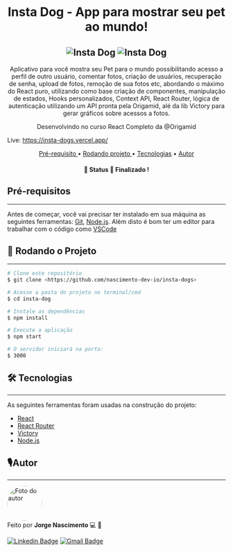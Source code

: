 <h1 align="center">  Insta Dog - App para mostrar seu pet ao mundo! </h1>

<h2 align="center">
<img alt="Insta Dog" title="Dog" src="https://ik.imagekit.io/Nscmnt/CPT2110011321-1233x674_UvSzhKnE5.png" />
  <img alt="Insta Dog" title="Dog" src="https://ik.imagekit.io/Nscmnt/CPT2110011258-933x673_6sK_-F7NdN.png" />
</h2>

<p align="center">Aplicativo para você mostra seu Pet para o mundo possibilitando acesso a perfil de outro usuário, comentar fotos, criação de usuários, recuperação de senha, upload de fotos, remoção de sua fotos etc, abordando o máximo do React puro, utilizando como base criação de componentes, manipulação de estados, Hooks personalizados, Context API, React Router, lógica de autenticação utilizando um API pronta pela Origamid, alé da lib Victory para gerar gráficos sobre acessos a fotos.
</p><p align ="center"> Desenvolvindo no curso React Completo da @Origamid </p>

<span align="center">Live: https://insta-dogs.vercel.app/<span>

<p align = "center">
  <a href="#pre"> Pré-requisito </a> •
  <a href="#rodando"> Rodando projeto </a> •
  <a href="#tecnologia">Tecnologias</a> • 
  <a href="#autor"> Autor </a>
</p>

<h4 align="center"> 
	🚧 Status 🚀 Finalizado !
</h4>

<h2 id="pre"> Pré-requisitos </h2>

---

Antes de começar, você vai precisar ter instalado em sua máquina as seguintes ferramentas:
[Git](https://git-scm.com), [Node.js](https://nodejs.org/en/).
Além disto é bom ter um editor para trabalhar com o código como [VSCode](https://code.visualstudio.com/)

 <h2 id="rodando">🎲 Rodando o Projeto </h2>

---

```bash
# Clone este repositório
$ git clone <https://github.com/nascimento-dev-io/insta-dogs>

# Acesse a pasta do projeto no terminal/cmd
$ cd insta-dog

# Instale as dependências
$ npm install

# Execute a aplicação
$ npm start

# O servidor iniciará na porta:
$ 3000
```

<h2 id="tecnologia">🛠 Tecnologias</h2>

---

As seguintes ferramentas foram usadas na construção do projeto:

- [React](https://pt-br.reactjs.org/)
- [React Router](https://reactrouter.com/web/guides/quick-start)
- [Victory](https://formidable.com/open-source/victory/docs/)
- [Node.js](https://nodejs.org/en/)

<h2 id="autor"> 🎙Autor</h2>

---

 <img  width="80px;" height="80px;" style="border-radius:50px;" src="https://ik.imagekit.io/Nscmnt/FB_IMG_1622085469855_rINd1uZxU.jpg?updatedAt=1625414704634"  alt="Foto do autor"/>
 <br />
Feito por <strong> Jorge Nascimento </strong> 💻 🚀

[![Linkedin Badge](https://img.shields.io/badge/-Jorge-blue?style=flat-square&logo=Linkedin&logoColor=white&link=https://www.linkedin.com/in/jorge-nascimento-a465511ab/)](https://www.linkedin.com/in/jorge-nascimento-a465511ab/)
[![Gmail Badge](https://img.shields.io/badge/-jorg3nascimento-c14438?style=flat-square&logo=Gmail&logoColor=white&link=mailto:nascimento.dev.io@gmail.com)](mailto:nascimento.dev.io@gmail.com)
